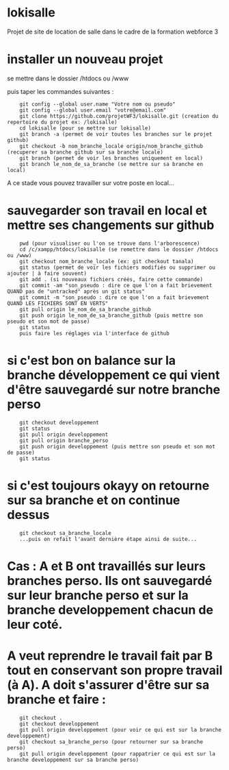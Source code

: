 # lokisalle
Projet de site de location de salle dans le cadre de la formation webforce 3

# installer un nouveau projet
se mettre dans le dossier /htdocs ou /www

puis taper les commandes suivantes :

        git config --global user.name "Votre nom ou pseudo"
        git config --global user.email "votre@email.com"
        git clone https://github.com/projetWF3/lokisalle.git (creation du repertoire du projet ex: /lokisalle)
        cd lokisalle (pour se mettre sur lokisalle)
        git branch -a (permet de voir toutes les branches sur le projet github)
        git checkout -b nom_branche_locale origin/nom_branche_github (recuperer sa branche github sur sa branche locale)
        git branch (permet de voir les branches uniquement en local)
        git branch le_nom_de_sa_branche (se mettre sur sa branche en local)


A ce stade vous pouvez travailler sur votre poste en local...

# sauvegarder son travail en local et mettre ses changements sur github
        pwd (pour visualiser ou l'on se trouve dans l'arborescence)
        cd /c/xampp/htdocs/lokisalle (se remettre dans le dossier /htdocs ou /www)
        git checkout nom_branche_locale (ex: git checkout tanala)
        git status (permet de voir les fichiers modifiés ou supprimer ou ajouter | à faire souvent)
        git add . (si nouveaux fichiers créés, faire cette commande)
        git commit -am "son_pseudo : dire ce que l'on a fait brievement QUAND pas de "untracked" après un git status"
        git commit -m "son_pseudo : dire ce que l'on a fait brievement QUAND LES FICHIERS SONT EN VERTS"
        git pull origin le_nom_de_sa_branche_github
        git push origin le_nom_de_sa_branche_github (puis mettre son pseudo et son mot de passe)
        git status
        puis faire les réglages via l'interface de github
# si c'est bon on balance sur la branche développement ce qui vient d'être sauvegardé sur notre branche perso
        git checkout developpement
        git status
        git pull origin developpement
        git pull origin branche_perso
        git push origin developpement (puis mettre son pseudo et son mot de passe)
        git status
# si c'est toujours okayy on retourne sur sa branche et on continue dessus
        git checkout sa_branche_locale
        ...puis on refait l'avant dernière étape ainsi de suite...
        
# Cas : A et B ont travaillés sur leurs branches perso. Ils ont sauvegardé sur leur branche perso et sur la branche developpement chacun de leur coté.
# A veut reprendre le travail fait par B tout en conservant son propre travail (à A). A doit s'assurer d'être sur sa branche et faire :
        git checkout .
        git checkout developpement 
        git pull origin developpement (pour voir ce qui est sur la branche developpement)
        git checkout sa_branche_perso (pour retourner sur sa branche perso)
        git pull origin developpement (pour rappatrier ce qui est sur la branche developpement sur sa branche perso)
        
        
        
        
        
        
